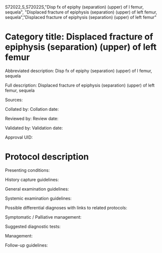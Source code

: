 S72022,S,S72022S,"Disp fx of epiphy (separation) (upper) of l femur, sequela", "Displaced fracture of epiphysis (separation) (upper) of left femur, sequela","Displaced fracture of epiphysis (separation) (upper) of left femur"
# Category title: Displaced fracture of epiphysis (separation) (upper) of left femur

Abbreviated description: Disp fx of epiphy (separation) (upper) of l femur, sequela

Full description: Displaced fracture of epiphysis (separation) (upper) of left femur, sequela

Sources:

Collated by:
Collation date:

Reviewed by:
Review date:

Validated by:
Validation date:

Approval UID:

# Protocol description

Presenting conditions:

History capture guidelines:

General examination guidelines:

Systemic examination guidelines:

Possible differential diagnoses with links to related protocols:

Symptomatic / Palliative management:

Suggested diagnostic tests:

Management:

Follow-up guidelines:
